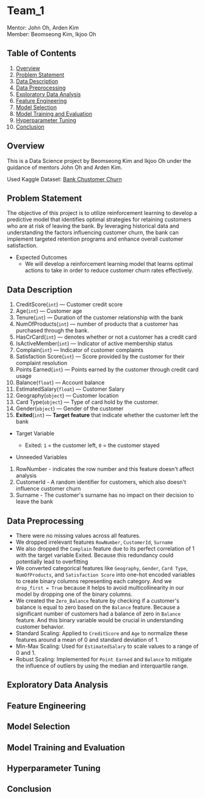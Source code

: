 # Team_1

Mentor: John Oh, Arden Kim  
Member: Beomseong Kim, Ikjoo Oh

## Table of Contents
1. [Overview](#overview)
2. [Problem Statement](#Problem-Statement)
3. [Data Description](#Data-Description)
4. [Data Preprocessing](#Data-Preprocessing)
5. [Exploratory Data Analysis](#Exploratory-Data-Analysis)
6. [Feature Engineering](#Feature-Engineering)
7. [Model Selection](#Model-Selection)   
8. [Model Training and Evaluation](#Model-Training-and-Evaluation)
9. [Hyperparameter Tuning](#Hyperparameter-Tuning)
10. [Conclusion](#Conclusion)

## Overview

This is a Data Science project by Beomseong Kim and Ikjoo Oh under the guidance of mentors John Oh and Arden Kim. 

Used Kaggle Dataset: [Bank Chustomer Churn](https://www.kaggle.com/datasets/radheshyamkollipara/bank-customer-churn/data)

## Problem Statement
The objective of this project is to utilize reinforcement learning to develop a predictive model that identifies optimal strategies for retaining customers who are at risk of leaving the bank. By leveraging historical data and understanding the factors influencing customer churn, the bank can implement targeted retention programs and enhance overall customer satisfaction.

- Expected Outcomes
  - We will develop a reinforcement learning model that learns optimal actions to take in order to reduce customer churn rates effectively.

## Data Description
1. CreditScore(`int`) — Customer credit score
2. Age(`int`) — Customer age
3. Tenure(`int`) — Duration of the customer relationship with the bank
4. NumOfProducts(`int`) — number of products that a customer has purchased through the bank.
5. HasCrCard(`int`) — denotes whether or not a customer has a credit card
6. IsActiveMember(`int`) — Indicator of active membership status
7. Complain(`int`) — Indicator of customer complaints
8. Satisfaction Score(`int`) — Score provided by the customer for their complaint resolution
9. Points Earned(`int`) — Points earned by the customer through credit card usage
10. Balance(`float`) — Account balance
11. EstimatedSalary(`float`) — Customer Salary
12. Geography(`object`) — Customer location
13. Card Type(`object`) — Type of card hold by the customer.
14. Gender(`object`) — Gender of the customer
15. **Exited**(`int`) — **Target feature** that indicate whether the customer left the bank

- Target Variable
  - Exited: `1` = the customer left, `0` = the customer stayed

- Unneeded Variables
1. RowNumber - indicates the row number and this feature doesn't affect analysis
2. CustomerId - A random identifier for customers, which also doesn't influence customer churn
3. Surname - The customer's surname has no impact on their decision to leave the bank

## Data Preprocessing
- There were no missing values across all features.
- We dropped irrelevant features `RowNumber`, `CustomerId`, `Surname`
- We also dropped the `Complain` feature due to its perfect correlation of 1 with the target variable Exited. Because this redundancy could potentially lead to overfitting
- We converted categorical features like `Geography`, `Gender`, `Card Type`, `NumOfProducts`, and `Satisfaction Score` into one-hot encoded variables to create binary columns representing each category. And we `drop_first = True` because it helps to avoid multicollinearity in our model by dropping one of the binary columns.
- We created the `Zero_Balance` feature by checking if a customer's balance is equal to zero based on the `Balance` feature. Because a significant number of customers had a balance of zero in `Balance` feature. And this binary variable would be crucial in understanding customer behavior.
- Standard Scaling: Applied to `CreditScore` and `Age` to normalize these features around a mean of 0 and standard deviation of 1.
- Min-Max Scaling: Used for `EstimatedSalary` to scale values to a range of 0 and 1.
- Robust Scaling: Implemented for `Point Earned` and `Balance` to mitigate the influence of outliers by using the median and interquartile range.

## Exploratory Data Analysis

## Feature Engineering

## Model Selection

## Model Training and Evaluation

## Hyperparameter Tuning

## Conclusion


